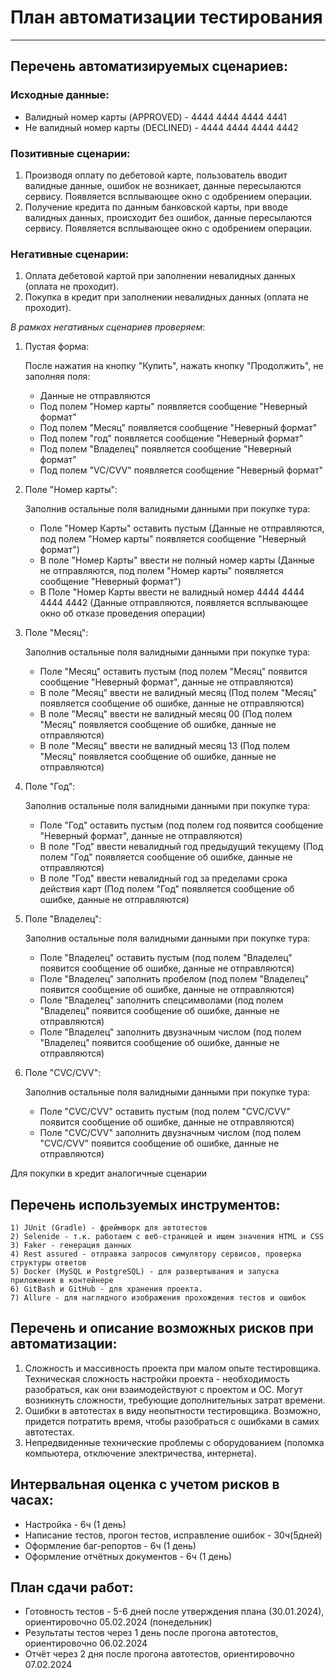 # План автоматизации тестирования
---
## Перечень автоматизируемых сценариев:

### Исходные данные:
- Валидный номер карты (APPROVED) - 4444 4444 4444 4441
- Не валидный номер карты (DECLINED) - 4444 4444 4444 4442

### Позитивные сценарии:

1. Производя оплату по дебетовой карте, пользователь вводит валидные данные, ошибок не возникает, данные пересылаются сервису. Появляется всплывающее окно с одобрением операции.
1. Получение кредита по данным банковской карты, при вводе валидных данных, происходит без ошибок, данные пересылаются сервису. Появляется всплывающее окно с одобрением операции.


### Негативные сценарии:

1. Оплата дебетовой картой при заполнении невалидных данных (оплата не проходит).
1. Покупка в кредит при заполнении невалидных данных (оплата не проходит).

*В рамках негативных сценариев проверяем*:

1. Пустая форма:
   
   После нажатия на кнопку "Купить", нажать кнопку "Продолжить", не заполняя поля:
   - Данные не отправляются
   - Под полем "Номер карты" появляется сообщение "Неверный формат"
   - Под полем "Месяц" появляется сообщение "Неверный формат"
   - Под полем "год" появляется сообщение "Неверный формат"
   - Под полем "Владелец" появляется сообщение "Неверный формат"
   - Под полем "VC/CVV" появляется сообщение "Неверный формат"
1. Поле "Номер карты":
   
   Заполнив остальные поля валидными данными при покупке тура:
   - Поле "Номер Карты" оставить пустым (Данные не отправляются, под полем "Номер карты" появляется сообщение "Неверный формат")
   - В поле "Номер Карты" ввести не полный номер карты (Данные не отправляются, под полем "Номер карты" появляется сообщение "Неверный формат")
   - В Поле "Номер Карты ввести не валидный номер 4444 4444 4444 4442 (Данные отправляются, появляется всплывающее окно об отказе проведения операции)
1. Поле "Месяц":
   
   Заполнив остальные поля валидными данными при покупке тура:
   - Поле "Месяц" оставить пустым (под полем "Месяц" появится сообщение "Неверный формат", данные не отправляются)
   - В поле "Месяц" ввести не валидный месяц (Под полем "Месяц" появляется сообщение об ошибке, данные не отправляются)
   - В поле "Месяц" ввести не валидный месяц 00 (Под полем "Месяц" появляется сообщение об ошибке, данные не отправляются)
   - В поле "Месяц" ввести не валидный месяц 13 (Под полем "Месяц" появляется сообщение об ошибке, данные не отправляются)
1. Поле "Год":
   
   Заполнив остальные поля валидными данными при покупке тура:
   - Поле "Год" оставить пустым (под полем год появится сообщение "Неверный формат", данные не отправляются)
   - В поле "Год" ввести невалидный год предыдущий текущему (Под полем "Год" появляется сообщение об ошибке, данные не отправляются)
   - В поле "Год" ввести невалидный год за пределами срока действия карт (Под полем "Год" появляется сообщение об ошибке, данные не отправляются)
1. Поле "Владелец":
   
   Заполнив остальные поля валидными данными при покупке тура:
   - Поле "Владелец" оставить пустым (под полем "Владелец" появится сообщение об ошибке, данные не отправляются)
   - Поле "Владелец" заполнить пробелом (под полем "Владелец" появится сообщение об ошибке, данные не отправляются)
   - Поле "Владелец" заполнить спецсимволами (под полем "Владелец" появится сообщение об ошибке, данные не отправляются)
   - Поле "Владелец" заполнить двузначным числом (под полем "Владелец" появится сообщение об ошибке, данные не отправляются)
1. Поле "CVC/CVV":
   
   Заполнив остальные поля валидными данными при покупке тура:
   - Поле "CVC/CVV" оставить пустым (под полем "CVC/CVV" появится сообщение об ошибке, данные не отправляются)
   - Поле "CVC/CVV" заполнить двузначным числом (под полем "CVC/CVV" появится сообщение об ошибке, данные не отправляются)

Для покупки в кредит аналогичные сценарии

## Перечень используемых инструментов:

	1) JUnit (Gradle) - фреймворк для автотестов
	2) Selenide - т.к. работаем с веб-страницей и ищем значения HTML и CSS
	3) Faker - генерация данных
	4) Rest assured - отправка запросов симулятору сервисов, проверка структуры ответов
	5) Docker (MySQL и PostgreSQL) - для развертывания и запуска приложения в контейнере
	6) GitBash и GitHub - для хранения проекта.
	7) Allure - для наглядного изображения прохождения тестов и ошибок

## Перечень и описание возможных рисков при автоматизации:

1. Сложность и массивность проекта при малом опыте тестировщика. Техническая сложность настройки проекта - необходимость разобраться, как они взаимодействуют с проектом и ОС.
Могут возникнуть сложности, требующие дополнительных затрат времени.
1. Ошибки в автотестах в виду неопытности тестировщика. Возможно, придется потратить время, чтобы разобраться с ошибками в самих автотестах.
1. Непредвиденные технические проблемы с оборудованием (поломка компьютера, отключение электричества, интернета).


## Интервальная оценка с учетом рисков в часах:

- Настройка - 6ч (1 день)
- Написание тестов, прогон тестов, исправление ошибок - 30ч(5дней)
- Оформление баг-репортов - 6ч (1 день)
- Оформление отчётных документов - 6ч (1 день)

## План сдачи работ:

- Готовность тестов - 5-6 дней после утверждения плана (30.01.2024), ориентировочно 05.02.2024 (понедельник)
- Результаты тестов через 1 день после прогона автотестов, ориентировочно 06.02.2024 
- Отчёт через 2 дня после прогона автотестов, ориентировочно 07.02.2024
